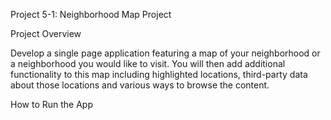 Project 5-1: Neighborhood Map Project


Project Overview

Develop a single page application featuring a map of your neighborhood or a neighborhood you would like to visit. You will then add additional functionality to this map including highlighted locations, third-party data about those locations and various ways to browse the content.


How to Run the App